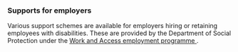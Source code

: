 ###  **Supports for employers**

Various support schemes are available for employers hiring or retaining
employees with disabilities. These are provided by the Department of Social
Protection under the [ Work and Access employment programme
](/en/employment/employment-and-disability/work-and-access-programme/) .
